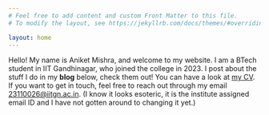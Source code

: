 ```yaml
---
# Feel free to add content and custom Front Matter to this file.
# To modify the layout, see https://jekyllrb.com/docs/themes/#overriding-theme-defaults

layout: home
---
```


Hello! My name is Aniket Mishra, and welcome to my website. I am a BTech student in IIT Gandhinagar, who joined the college in 2023. I post about the stuff I do in my __blog__ below, check them out! You can have a look at [my CV]({{site.baseurl}}/assets/My_CV.pdf). If you want to get in touch, feel free to reach out through my email <23110026@iitgn.ac.in>. (I know it looks esoteric, it is the institute assigned email ID and I have not gotten around to changing it yet.)
